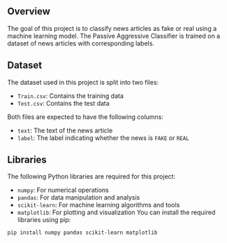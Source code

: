 ## Overview
The goal of this project is to classify news articles as fake or real using a machine learning model. The Passive Aggressive Classifier is trained on a dataset of news articles with corresponding labels.
## Dataset
The dataset used in this project is split into two files:
- `Train.csv`: Contains the training data
- `Test.csv`: Contains the test data

Both files are expected to have the following columns:
- `text`: The text of the news article
- `label`: The label indicating whether the news is `FAKE` or `REAL`
## Libraries
The following Python libraries are required for this project:
- `numpy`: For numerical operations
- `pandas`: For data manipulation and analysis
- `scikit-learn`: For machine learning algorithms and tools
- `matplotlib`: For plotting and visualization
You can install the required libraries using pip:
```bash
pip install numpy pandas scikit-learn matplotlib
